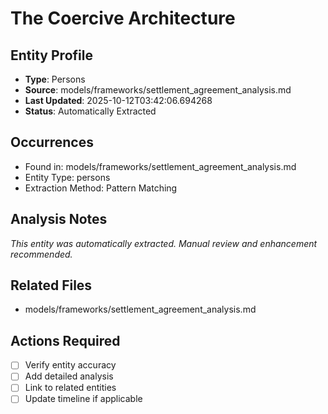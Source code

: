 # The Coercive Architecture

## Entity Profile
- **Type**: Persons
- **Source**: models/frameworks/settlement_agreement_analysis.md
- **Last Updated**: 2025-10-12T03:42:06.694268
- **Status**: Automatically Extracted

## Occurrences
- Found in: models/frameworks/settlement_agreement_analysis.md
- Entity Type: persons
- Extraction Method: Pattern Matching

## Analysis Notes
*This entity was automatically extracted. Manual review and enhancement recommended.*

## Related Files
- models/frameworks/settlement_agreement_analysis.md

## Actions Required
- [ ] Verify entity accuracy
- [ ] Add detailed analysis
- [ ] Link to related entities
- [ ] Update timeline if applicable
